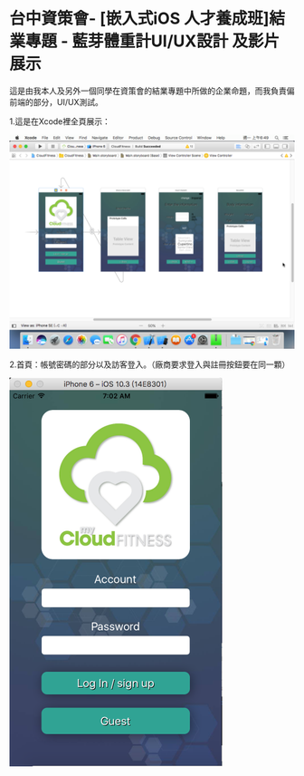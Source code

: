 <h1>台中資策會- [嵌入式iOS 人才養成班]結業專題 - 藍芽體重計UI/UX設計 及影片展示</h1>

這是由我本人及另外一個同學在資策會的結業專題中所做的企業命題，而我負責偏前端的部分，UI/UX測試。



1.這是在Xcode裡全頁展示：

![image](https://github.com/BorteauX/-UI-/blob/master/%E8%9E%A2%E5%B9%95%E5%BF%AB%E7%85%A7%202017-08-21%20%E4%B8%8A%E5%8D%886.49.17.png?raw=true)



2.首頁：帳號密碼的部分以及訪客登入。（廠商要求登入與註冊按鈕要在同一顆）


![image](https://github.com/BorteauX/-UI-/blob/master/%E8%9E%A2%E5%B9%95%E5%BF%AB%E7%85%A7%202017-08-21%20%E4%B8%8A%E5%8D%887.02.42.png?raw=true)
